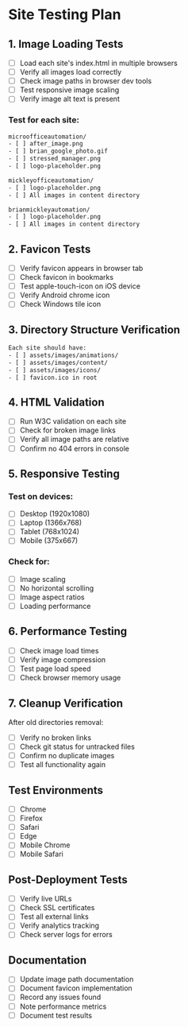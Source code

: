 # Site Testing Plan

## 1. Image Loading Tests
- [ ] Load each site's index.html in multiple browsers
- [ ] Verify all images load correctly
- [ ] Check image paths in browser dev tools
- [ ] Test responsive image scaling
- [ ] Verify image alt text is present

### Test for each site:
```bash
microofficeautomation/
- [ ] after_image.png
- [ ] brian_google_photo.gif
- [ ] stressed_manager.png
- [ ] logo-placeholder.png

mickleyofficeautomation/
- [ ] logo-placeholder.png
- [ ] All images in content directory

brianmickleyautomation/
- [ ] logo-placeholder.png
- [ ] All images in content directory
```

## 2. Favicon Tests
- [ ] Verify favicon appears in browser tab
- [ ] Check favicon in bookmarks
- [ ] Test apple-touch-icon on iOS device
- [ ] Verify Android chrome icon
- [ ] Check Windows tile icon

## 3. Directory Structure Verification
```bash
Each site should have:
- [ ] assets/images/animations/
- [ ] assets/images/content/
- [ ] assets/images/icons/
- [ ] favicon.ico in root
```

## 4. HTML Validation
- [ ] Run W3C validation on each site
- [ ] Check for broken image links
- [ ] Verify all image paths are relative
- [ ] Confirm no 404 errors in console

## 5. Responsive Testing
### Test on devices:
- [ ] Desktop (1920x1080)
- [ ] Laptop (1366x768)
- [ ] Tablet (768x1024)
- [ ] Mobile (375x667)

### Check for:
- [ ] Image scaling
- [ ] No horizontal scrolling
- [ ] Image aspect ratios
- [ ] Loading performance

## 6. Performance Testing
- [ ] Check image load times
- [ ] Verify image compression
- [ ] Test page load speed
- [ ] Check browser memory usage

## 7. Cleanup Verification
After old directories removal:
- [ ] Verify no broken links
- [ ] Check git status for untracked files
- [ ] Confirm no duplicate images
- [ ] Test all functionality again

## Test Environments
- [ ] Chrome
- [ ] Firefox
- [ ] Safari
- [ ] Edge
- [ ] Mobile Chrome
- [ ] Mobile Safari

## Post-Deployment Tests
- [ ] Verify live URLs
- [ ] Check SSL certificates
- [ ] Test all external links
- [ ] Verify analytics tracking
- [ ] Check server logs for errors

## Documentation
- [ ] Update image path documentation
- [ ] Document favicon implementation
- [ ] Record any issues found
- [ ] Note performance metrics
- [ ] Document test results
